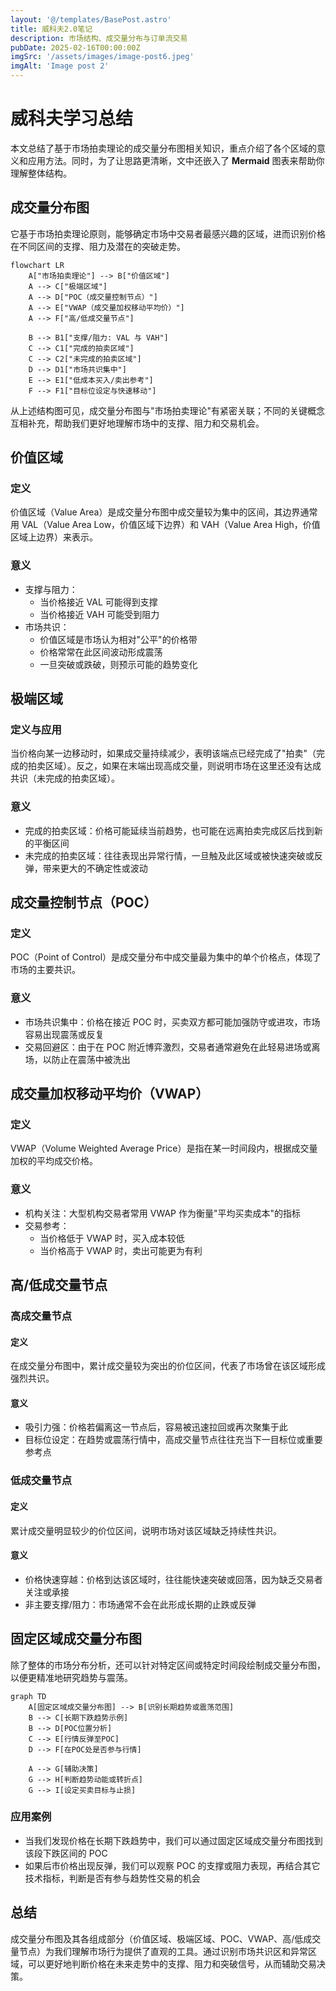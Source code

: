 ```yaml
---
layout: '@/templates/BasePost.astro'
title: 威科夫2.0笔记
description: 市场结构、成交量分布与订单流交易
pubDate: 2025-02-16T00:00:00Z
imgSrc: '/assets/images/image-post6.jpeg'
imgAlt: 'Image post 2'
---
```


# 威科夫学习总结

本文总结了基于市场拍卖理论的成交量分布图相关知识，重点介绍了各个区域的意义和应用方法。同时，为了让思路更清晰，文中还嵌入了 **Mermaid** 图表来帮助你理解整体结构。

## 成交量分布图

它基于市场拍卖理论原则，能够确定市场中交易者最感兴趣的区域，进而识别价格在不同区间的支撑、阻力及潜在的突破走势。

```mermaid
flowchart LR
    A["市场拍卖理论"] --> B["价值区域"]
    A --> C["极端区域"]
    A --> D["POC（成交量控制节点）"]
    A --> E["VWAP（成交量加权移动平均价）"]
    A --> F["高/低成交量节点"]

    B --> B1["支撑/阻力: VAL 与 VAH"]
    C --> C1["完成的拍卖区域"]
    C --> C2["未完成的拍卖区域"]
    D --> D1["市场共识集中"]
    E --> E1["低成本买入/卖出参考"]
    F --> F1["目标位设定与快速移动"]

```

从上述结构图可见，成交量分布图与"市场拍卖理论"有紧密关联；不同的关键概念互相补充，帮助我们更好地理解市场中的支撑、阻力和交易机会。

## 价值区域

### 定义

价值区域（Value Area）是成交量分布图中成交量较为集中的区间，其边界通常用 VAL（Value Area Low，价值区域下边界）和 VAH（Value Area High，价值区域上边界）来表示。

### 意义

* 支撑与阻力：
  * 当价格接近 VAL 可能得到支撑
  * 当价格接近 VAH 可能受到阻力
* 市场共识：
  * 价值区域是市场认为相对"公平"的价格带
  * 价格常常在此区间波动形成震荡
  * 一旦突破或跌破，则预示可能的趋势变化

## 极端区域

### 定义与应用

当价格向某一边移动时，如果成交量持续减少，表明该端点已经完成了"拍卖"（完成的拍卖区域）。反之，如果在末端出现高成交量，则说明市场在这里还没有达成共识（未完成的拍卖区域）。

### 意义

* 完成的拍卖区域：价格可能延续当前趋势，也可能在远离拍卖完成区后找到新的平衡区间
* 未完成的拍卖区域：往往表现出异常行情，一旦触及此区域或被快速突破或反弹，带来更大的不确定性或波动

## 成交量控制节点（POC）

### 定义

POC（Point of Control）是成交量分布中成交量最为集中的单个价格点，体现了市场的主要共识。

### 意义

* 市场共识集中：价格在接近 POC 时，买卖双方都可能加强防守或进攻，市场容易出现震荡或反复
* 交易回避区：由于在 POC 附近博弈激烈，交易者通常避免在此轻易进场或离场，以防止在震荡中被洗出

## 成交量加权移动平均价（VWAP）

### 定义

VWAP（Volume Weighted Average Price）是指在某一时间段内，根据成交量加权的平均成交价格。

### 意义

* 机构关注：大型机构交易者常用 VWAP 作为衡量"平均买卖成本"的指标
* 交易参考：
  * 当价格低于 VWAP 时，买入成本较低
  * 当价格高于 VWAP 时，卖出可能更为有利

## 高/低成交量节点

### 高成交量节点

#### 定义
在成交量分布图中，累计成交量较为突出的价位区间，代表了市场曾在该区域形成强烈共识。

#### 意义
* 吸引力强：价格若偏离这一节点后，容易被迅速拉回或再次聚集于此
* 目标位设定：在趋势或震荡行情中，高成交量节点往往充当下一目标位或重要参考点

### 低成交量节点

#### 定义
累计成交量明显较少的价位区间，说明市场对该区域缺乏持续性共识。

#### 意义
* 价格快速穿越：价格到达该区域时，往往能快速突破或回落，因为缺乏交易者关注或承接
* 非主要支撑/阻力：市场通常不会在此形成长期的止跌或反弹

## 固定区域成交量分布图

除了整体的市场分布分析，还可以针对特定区间或特定时间段绘制成交量分布图，以便更精准地研究趋势与震荡。

```mermaid
graph TD
    A[固定区域成交量分布图] --> B[识别长期趋势或震荡范围]
    B --> C[长期下跌趋势示例]
    B --> D[POC位置分析]
    C --> E[行情反弹至POC]
    D --> F[在POC处是否参与行情]

    A --> G[辅助决策]
    G --> H[判断趋势动能或转折点]
    G --> I[设定买卖目标与止损]
```

### 应用案例

* 当我们发现价格在长期下跌趋势中，我们可以通过固定区域成交量分布图找到该段下跌区间的 POC
* 如果后市价格出现反弹，我们可以观察 POC 的支撑或阻力表现，再结合其它技术指标，判断是否有参与趋势性交易的机会

## 总结

成交量分布图及其各组成部分（价值区域、极端区域、POC、VWAP、高/低成交量节点）为我们理解市场行为提供了直观的工具。通过识别市场共识区和异常区域，可以更好地判断价格在未来走势中的支撑、阻力和突破信号，从而辅助交易决策。